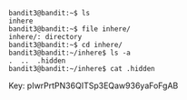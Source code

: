 ``` Shell
bandit3@bandit:~$ ls
inhere
bandit3@bandit:~$ file inhere/
inhere/: directory
bandit3@bandit:~$ cd inhere/
bandit3@bandit:~/inhere$ ls -a
.  ..  .hidden
bandit3@bandit:~/inhere$ cat .hidden 
```

Key:
pIwrPrtPN36QITSp3EQaw936yaFoFgAB
